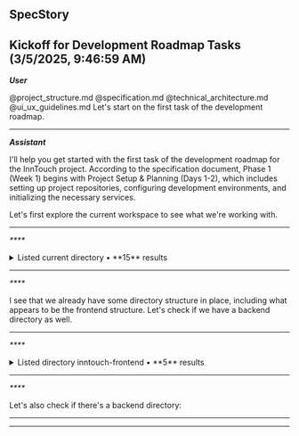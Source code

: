 ## SpecStory

## Kickoff for Development Roadmap Tasks (3/5/2025, 9:46:59 AM)

_**User**_

@project_structure.md @specification.md @technical_architecture.md @ui_ux_guidelines.md Let's start on the first task of the development roadmap.

---

_**Assistant**_

I'll help you get started with the first task of the development roadmap for the InnTouch project. According to the specification document, Phase 1 (Week 1) begins with Project Setup & Planning (Days 1-2), which includes setting up project repositories, configuring development environments, and initializing the necessary services.

Let's first explore the current workspace to see what we're working with.

---

_****_

<details>
            <summary>Listed current directory • **15** results</summary>
        
| Name |
|-------|
| 📁 `inntouch-frontend` |
| 📁 `layout` |
| 📁 `profile` |
| 📁 `key` |
| 📁 `auth` |
| 📁 `common` |
| 📁 `theme` |
| 📁 `utils` |
| 📁 `services` |
| 📁 `pages` |
| 📁 `hooks` |
| 📁 `contexts` |
| 📁 `components` |
| 📁 `docs` |
| 📄 `README.md` |

</details>

---

_****_

I see that we already have some directory structure in place, including what appears to be the frontend structure. Let's check if we have a backend directory as well.

---

_****_

<details>
            <summary>Listed directory inntouch-frontend • **5** results</summary>
        
| Name |
|-------|
| 📁 `src` |
| 📁 `public` |
| 📄 `.env.example` |
| 📄 `README.md` |
| 📄 `package.json` |

</details>

---

_****_

Let's also check if there's a backend directory:

---



---

